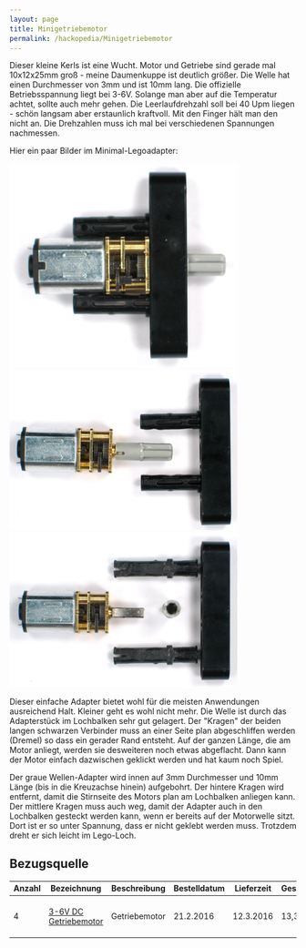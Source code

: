 ```yaml
---
layout: page
title: Minigetriebemotor
permalink: /hackopedia/Minigetriebemotor
---
```


Dieser kleine Kerls ist eine Wucht. Motor und Getriebe sind gerade mal 10x12x25mm groß - meine Daumenkuppe ist deutlich größer. Die Welle hat einen Durchmesser von 3mm und ist 10mm lang. Die offizielle Betriebsspannung liegt bei 3-6V. Solange man aber auf die Temperatur achtet, sollte auch mehr gehen. Die Leerlaufdrehzahl soll bei 40 Upm liegen - schön langsam aber erstaunlich kraftvoll. Mit den Finger hält man den nicht an. Die Drehzahlen muss ich mal bei verschiedenen Spannungen nachmessen.

Hier ein paar Bilder im Minimal-Legoadapter:

<img src="/images/Minigetriebemotor-Adapter1.JPG" alt="Adapter1" width="400px" />
<img src="/images/Minigetriebemotor-Adapter2.JPG" alt="Adapter2" width="400px" />
<img src="/images/Minigetriebemotor-Adapter3.JPG" alt="Adapter3" width="400px" />

Dieser einfache Adapter bietet wohl für die meisten Anwendungen ausreichend Halt. Kleiner geht es wohl nicht mehr. Die Welle ist durch das Adapterstück im Lochbalken sehr gut gelagert. Der "Kragen" der beiden langen schwarzen Verbinder muss an einer Seite plan abgeschliffen werden (Dremel) so dass ein gerader Rand entsteht. Auf der ganzen Länge, die am Motor anliegt, werden sie desweiteren noch etwas abgeflacht. Dann kann der Motor einfach dazwischen geklickt werden und hat kaum noch Spiel.

Der graue Wellen-Adapter wird innen auf 3mm Durchmesser und 10mm Länge (bis in die Kreuzachse hinein) aufgebohrt. Der hintere Kragen wird entfernt, damit die Stirnseite des Motors plan am Lochbalken anliegen kann. Der mittlere Kragen muss auch weg, damit der Adapter auch in den Lochbalken gesteckt werden kann, wenn er bereits auf der Motorwelle sitzt. Dort ist er so unter Spannung, dass er nicht geklebt werden muss. Trotzdem dreht er sich leicht im Lego-Loch.

## Bezugsquelle

| Anzahl | Bezeichnung | Beschreibung | Bestelldatum | Lieferzeit | Gesamtpreis | Lieferant |
| --- | --- | --- | --- | --- | --- | --- |
| 4 | [3-6V DC Getriebemotor](http://www.amazon.de/dp/B008OAYP8Q) | Getriebemotor | 21.2.2016 | 12.3.2016 | 13,32 | März Gerste (über Amazon) |

